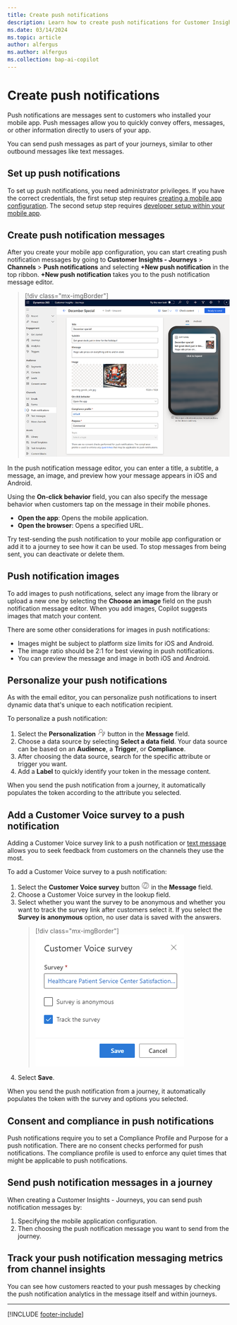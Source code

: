 ```yaml
---
title: Create push notifications
description: Learn how to create push notifications for Customer Insights - Journeys.
ms.date: 03/14/2024
ms.topic: article
author: alfergus
ms.author: alfergus
ms.collection: bap-ai-copilot
---
```


# Create push notifications

Push notifications are messages sent to customers who installed your mobile app. Push messages allow you to quickly convey offers, messages, or other information directly to users of your app.

You can send push messages as part of your journeys, similar to other outbound messages like text messages.

## Set up push notifications

To set up push notifications, you need administrator privileges. If you have the correct credentials, the first setup step requires [creating a mobile app configuration](real-time-marketing-push-notifications-setup.md). The second setup step requires [developer setup within your mobile app](real-time-marketing-developer-push.md).

## Create push notification messages

After you create your mobile app configuration, you can start creating push notification messages by going to **Customer Insights - Journeys** > **Channels** > **Push notifications** and selecting **+New push notification** in the top ribbon. **+New push notification** takes you to the push notification message editor.

> [!div class="mx-imgBorder"]
> ![Push editor screenshot.](media/real-time-marketing-push-notification.png "Push editor screenshot")

In the push notification message editor, you can enter a title, a subtitle, a message, an image, and preview how your message appears in iOS and Android.

Using the **On-click behavior** field, you can also specify the message behavior when customers tap on the message in their mobile phones.
- **Open the app**: Opens the mobile application.
- **Open the browser**: Opens a specified URL.

Try test-sending the push notification to your mobile app configuration or add it to a journey to see how it can be used. To stop messages from being sent, you can deactivate or delete them.

## Push notification images

To add images to push notifications, select any image from the library or upload a new one by selecting the **Choose an image** field on the push notification message editor. When you add images, Copilot suggests images that match your content.

There are some other considerations for images in push notifications:

- Images might be subject to platform size limits for iOS and Android.
- The image ratio should be 2:1 for best viewing in push notifications.
- You can preview the message and image in both iOS and Android.

## Personalize your push notifications

As with the email editor, you can personalize push notifications to insert dynamic data that's unique to each notification recipient.

To personalize a push notification:

1. Select the **Personalization** ![The Personalization button.](media/real-time-marketing-personalization2.png "The Personalization button") button in the **Message** field.
1. Choose a data source by selecting **Select a data field**. Your data source can be based on an **Audience**, a **Trigger**, or **Compliance**.
1. After choosing the data source, search for the specific attribute or trigger you want.
1. Add a **Label** to quickly identify your token in the message content.

When you send the push notification from a journey, it automatically populates the token according to the attribute you selected.

## Add a Customer Voice survey to a push notification

Adding a Customer Voice survey link to a push notification or [text message](real-time-marketing-outbound-text-messaging.md#add-a-customer-voice-survey-to-a-text-message) allows you to seek feedback from customers on the channels they use the most.

To add a Customer Voice survey to a push notification:

1. Select the **Customer Voice survey** button ![The Customer Voice survey button.](media/real-time-marketing-customer-voice.png "The Customer Voice survey button") in the **Message** field.
1. Choose a Customer Voice survey in the lookup field.
1. Select whether you want the survey to be anonymous and whether you want to track the survey link after customers select it. If you select the **Survey is anonymous** option, no user data is saved with the answers.
    > [!div class="mx-imgBorder"]
    > ![Customer Voice survey options screenshot.](media/real-time-marketing-survey-options.png "Customer Voice survey options screenshot")
1. Select **Save**.

When you send the push notification from a journey, it automatically populates the token with the survey and options you selected.

## Consent and compliance in push notifications

Push notifications require you to set a Compliance Profile and Purpose for a push notification. There are no consent checks performed for push notifications. The compliance profile is used to enforce any quiet times that might be applicable to push notifications.

## Send push notification messages in a journey

When creating a Customer Insights - Journeys, you can send push notification messages by:
1. Specifying the mobile application configuration.
1. Then choosing the push notification message you want to send from the journey.

## Track your push notification messaging metrics from channel insights

You can see how customers reacted to your push messages by checking the push notification analytics in the message itself and within journeys.

---

[!INCLUDE [footer-include](./includes/footer-banner.md)]